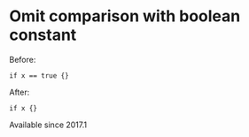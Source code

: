 # Omit comparison with boolean constant

Before:

    if x == true {}

After:

    if x {}

Available since
    2017.1
